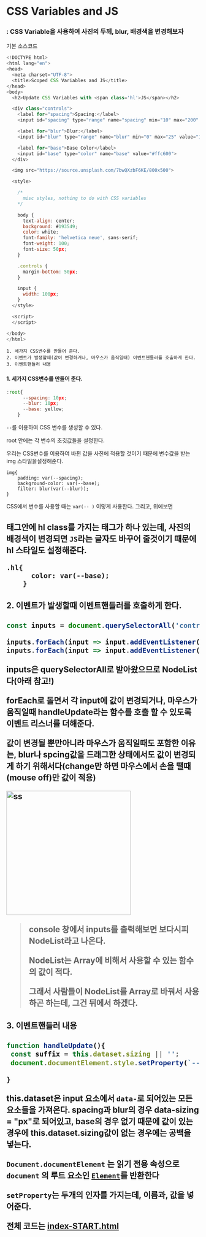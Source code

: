 # CSS Variables and JS

### : CSS Variable을 사용하여 사진의 두께, blur, 배경색을 변경해보자

기본 소스코드

```javascript
<!DOCTYPE html>
<html lang="en">
<head>
  <meta charset="UTF-8">
  <title>Scoped CSS Variables and JS</title>
</head>
<body>
  <h2>Update CSS Variables with <span class='hl'>JS</span></h2>

  <div class="controls">
    <label for="spacing">Spacing:</label>
    <input id="spacing" type="range" name="spacing" min="10" max="200" value="10" data-sizing="px">

    <label for="blur">Blur:</label>
    <input id="blur" type="range" name="blur" min="0" max="25" value="10" data-sizing="px">

    <label for="base">Base Color</label>
    <input id="base" type="color" name="base" value="#ffc600">
  </div>

  <img src="https://source.unsplash.com/7bwQXzbF6KE/800x500">

  <style>

    /*
      misc styles, nothing to do with CSS variables
    */

    body {
      text-align: center;
      background: #193549;
      color: white;
      font-family: 'helvetica neue', sans-serif;
      font-weight: 100;
      font-size: 50px;
    }

    .controls {
      margin-bottom: 50px;
    }

    input {
      width: 100px;
    }
  </style>

  <script>
  </script>

</body>
</html>
```



```
1. 세가지 CSS변수를 만들어 준다.
2. 이벤트가 발생할때(값이 변경하거나, 마우스가 움직일때) 이벤트핸들러를 호출하게 한다.
3. 이벤트핸들러 내용
```



#### 1. 세가지 CSS변수를 만들어 준다.

```javascript
:root{
      --spacing: 10px;
      --blur: 10px;
      --base: yellow;
    }
```

`--`를 이용하여 CSS 변수를 생성할 수 있다.

root 안에는 각 변수의 초깃값들을 설정한다.

우리는 CSS변수를 이용하여 바뀐 값을 사진에 적용할 것이기 때문에 변수값을 받는 img 스타일을설정해준다.

```
img{
    padding: var(--spacing);
    background-color: var(--base);
    filter: blur(var(--blur));
}
```
CSS에서 변수를 사용할 때는 `var(-- )` 이렇게 사용한다.
그리고, 위에보면 <h2> 태그안에 hl class를 가지는 <span>태그가 하나 있는데, 사진의 배경색이 변경되면 `JS`라는 글자도 바꾸어 줄것이기 때문에 hl 스타일도 설정해준다.

```
.hl{
      color: var(--base);
    }
```

#### 2. 이벤트가 발생할때 이벤트핸들러를 호출하게 한다.

```javascript
const inputs = document.querySelectorAll('controls input');

inputs.forEach(input => input.addEventListener('change',handleUpdate));
inputs.forEach(input => input.addEventListener('mousemove',handleUpdate));
```

inputs은 querySelectorAll로 받아왔으므로 NodeList다(아래 참고!) 

forEach로 돌면서 각 input에 값이 변경되거나, 마우스가 움직일때 handleUpdate라는 함수를 호출 할 수 있도록 이벤트 리스너를 더해준다.

값이 변경될 뿐만아니라 마우스가 움직일때도 포함한 이유는, blur나 spcing값을 드래그한 상태에서도 값이 변경되게 하기 위해서다(change만 하면 마우스에서 손을 땔때(mouse off)만 값이 적용)

<img width="324" alt="ss" src="https://user-images.githubusercontent.com/30755941/77070609-e0741d00-6a2d-11ea-8fa0-d0132efff107.png">

> console 창에서 inputs를 출력해보면 보다시피 NodeList라고 나온다.
>
> NodeList는 Array에 비해서 사용할 수 있는 함수의 값이 적다. 
>
> 그래서 사람들이 NodeList를 Array로 바꿔서 사용하곤 하는데, 그건 뒤에서 하겠다.



#### 3. 이벤트핸들러 내용

```javascript
function handleUpdate(){
 const suffix = this.dataset.sizing || '';
 document.documentElement.style.setProperty(`--${this.name}`,
                                            			this.value+suffix);
}
```

this.dataset은 input 요소에서 `data-`로 되어있는 모든 요소들을 가져온다. spacing과 blur의 경우 data-sizing = "px"로 되어있고, base의 경우 없기 때문에 값이 있는경우에 this.dataset.sizing값이 없는 경우에는 공백을 넣는다. 

**`Document.documentElement`** 는 읽기 전용 속성으로 `document` 의 루트 요소인 [`Element`](https://developer.mozilla.org/en-US/docs/DOM/element)를 반환한다

`setProperty`는 두개의 인자를 가지는데, 이름과, 값을 넣어준다.



전체 코드는 [index-START.html](https://github.com/jingnee/JavaScript30/blob/master/03_CSS%20Variables/index-START.html)
